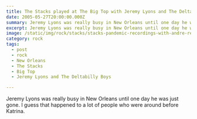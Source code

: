 ```yaml
---
title: The Stacks played at The Big Top with Jeremy Lyons and The Deltabilly Boys.
date: 2005-05-27T20:00:00.000Z
summary: Jeremy Lyons was really busy in New Orleans until one day he was just gone.
excerpt: Jeremy Lyons was really busy in New Orleans until one day he was just gone.
image: /static/img/rock/stacks/stacks-pandemic-recordings-with-andre-red.jpg
category: rock
tags:
  - post
  - rock
  - New Orleans
  - The Stacks
  - Big Top
  - Jeremy Lyons and The Deltabilly Boys

---
```


Jeremy Lyons was really busy in New Orleans until one day he was just gone. I guess that happened to a lot of people who were around before Katrina.